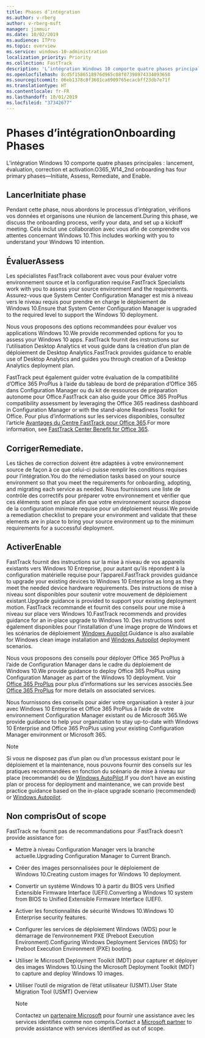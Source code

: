```yaml
---
title: Phases d’intégration
ms.author: v-rberg
author: v-rberg-msft
manager: jimmuir
ms.date: 10/02/2019
ms.audience: ITPro
ms.topic: overview
ms.service: windows-10-administration
localization_priority: Priority
ms.collection: FastTrack
description: 'L’intégration Windows 10 comporte quatre phases principales : lancement, évaluation, correction et activation.'
ms.openlocfilehash: 8cd5f1586518976d965c08f07398974334093658
ms.sourcegitcommit: 06eb1378c0f3601ca6909765ecacbff23db7e71f
ms.translationtype: HT
ms.contentlocale: fr-FR
ms.lasthandoff: 10/01/2019
ms.locfileid: "37342677"
---
```

# <a name="onboarding-phases"></a><span data-ttu-id="77889-103">Phases d’intégration</span><span class="sxs-lookup"><span data-stu-id="77889-103">Onboarding Phases</span></span>

<span data-ttu-id="77889-104">L’intégration Windows 10 comporte quatre phases principales : lancement, évaluation, correction et activation.</span><span class="sxs-lookup"><span data-stu-id="77889-104">O365_W14_2nd onboarding has four primary phases—Initiate, Assess, Remediate, and Enable.</span></span>

## <a name="initiate"></a><span data-ttu-id="77889-105">Lancer</span><span class="sxs-lookup"><span data-stu-id="77889-105">Initiate phase</span></span>

<span data-ttu-id="77889-106">Pendant cette phase, nous abordons le processus d’intégration, vérifions vos données et organisons une réunion de lancement.</span><span class="sxs-lookup"><span data-stu-id="77889-106">During this phase, we discuss the onboarding process, verify your data, and set up a kickoff meeting.</span></span> <span data-ttu-id="77889-107">Cela inclut une collaboration avec vous afin de comprendre vos attentes concernant Windows 10.</span><span class="sxs-lookup"><span data-stu-id="77889-107">This includes working with you to understand your Windows 10 intention.</span></span>

## <a name="assess"></a><span data-ttu-id="77889-108">Évaluer</span><span class="sxs-lookup"><span data-stu-id="77889-108">Assess</span></span>

<span data-ttu-id="77889-109">Les spécialistes FastTrack collaborent avec vous pour évaluer votre environnement source et la configuration requise.</span><span class="sxs-lookup"><span data-stu-id="77889-109">FastTrack Specialists work with you to assess your source environment and the requirements.</span></span> <span data-ttu-id="77889-110">Assurez-vous que System Center Configuration Manager est mis à niveau vers le niveau requis pour prendre en charge le déploiement de Windows 10.</span><span class="sxs-lookup"><span data-stu-id="77889-110">Ensure that System Center Configuration Manager is upgraded to the required level to support the Windows 10 deployment.</span></span> 

<span data-ttu-id="77889-111">Nous vous proposons des options recommandées pour évaluer vos applications Windows 10.</span><span class="sxs-lookup"><span data-stu-id="77889-111">We provide recommended options for you to assess your Windows 10 apps.</span></span> <span data-ttu-id="77889-112">FastTrack fournit des instructions sur l’utilisation Desktop Analytics et vous guide dans la création d’un plan de déploiement de Desktop Analytics.</span><span class="sxs-lookup"><span data-stu-id="77889-112">FastTrack provides guidance to enable use of Desktop Analytics and guides you through creation of a Desktop Analytics deployment plan.</span></span>

<span data-ttu-id="77889-113">FastTrack peut également guider votre évaluation de la compatibilité d’Office 365 ProPlus à l’aide du tableau de bord de préparation d’Office 365 dans Configuration Manager ou du kit de ressources de préparation autonome pour Office.</span><span class="sxs-lookup"><span data-stu-id="77889-113">FastTrack can also guide your Office 365 ProPlus compatibility assessment by leveraging the Office 365 readiness dashboard in Configuration Manager or with the stand-alone Readiness Toolkit for Office.</span></span> <span data-ttu-id="77889-114">Pour plus d’informations sur les services disponibles, consultez l’article [Avantages du Centre FastTrack pour Office 365](O365-fasttrack-benefit-for-office-365.md).</span><span class="sxs-lookup"><span data-stu-id="77889-114">For more information, see [FastTrack Center Benefit for Office 365](O365-fasttrack-benefit-for-office-365.md).</span></span> 

## <a name="remediate"></a><span data-ttu-id="77889-115">Corriger</span><span class="sxs-lookup"><span data-stu-id="77889-115">Remediate.</span></span>

<span data-ttu-id="77889-116">Les tâches de correction doivent être adaptées à votre environnement source de façon à ce que celui-ci puisse remplir les conditions requises pour l’intégration.</span><span class="sxs-lookup"><span data-stu-id="77889-116">You do the remediation tasks based on your source environment so that you meet the requirements for onboarding, adopting, and migrating each service as needed.</span></span> <span data-ttu-id="77889-117">Nous fournissons une liste de contrôle des correctifs pour préparer votre environnement et vérifier que ces éléments sont en place afin que votre environnement source dispose de la configuration minimale requise pour un déploiement réussi.</span><span class="sxs-lookup"><span data-stu-id="77889-117">We provide a remediation checklist to prepare your environment and validate that these elements are in place to bring your source environment up to the minimum requirements for a successful deployment.</span></span> 

## <a name="enable"></a><span data-ttu-id="77889-118">Activer</span><span class="sxs-lookup"><span data-stu-id="77889-118">Enable</span></span>

<span data-ttu-id="77889-119">FastTrack fournit des instructions sur la mise à niveau de vos appareils existants vers Windows 10 Entreprise, pour autant qu’ils répondent à la configuration matérielle requise pour l’appareil.</span><span class="sxs-lookup"><span data-stu-id="77889-119">FastTrack provides guidance to upgrade your existing devices to Windows 10 Enterprise as long as they meet the needed device hardware requirements.</span></span> <span data-ttu-id="77889-120">Des instructions de mise à niveau sont disponibles pour soutenir votre mouvement de déploiement existant.</span><span class="sxs-lookup"><span data-stu-id="77889-120">Upgrade guidance is provided to support your existing deployment motion.</span></span> <span data-ttu-id="77889-121">FastTrack recommande et fournit des conseils pour une mise à niveau sur place vers Windows 10.</span><span class="sxs-lookup"><span data-stu-id="77889-121">FastTrack recommends and provides guidance for an in-place upgrade to Windows 10.</span></span> <span data-ttu-id="77889-122">Des instructions sont également disponibles pour l’installation d'une image propre de Windows et les scénarios de déploiement [Windows Auopilot](EMS-onboarding-phases.md#windows-autopilot).</span><span class="sxs-lookup"><span data-stu-id="77889-122">Guidance is also available for Windows clean image installation and [Windows Autopilot](EMS-onboarding-phases.md#windows-autopilot) deployment scenarios.</span></span> 

<span data-ttu-id="77889-123">Nous vous proposons des conseils pour déployer Office 365 ProPlus à l’aide de Configuration Manager dans le cadre du déploiement de Windows 10.</span><span class="sxs-lookup"><span data-stu-id="77889-123">We provide guidance to deploy Office 365 ProPlus using Configuration Manager as part of the Windows 10 deployment.</span></span> <span data-ttu-id="77889-124">Voir [Office 365 ProPlus](O365-onboarding-and-migration.md#office-365-proplus) pour plus d’informations sur les services associés.</span><span class="sxs-lookup"><span data-stu-id="77889-124">See [Office 365 ProPlus](O365-onboarding-and-migration.md#office-365-proplus) for more details on associated services.</span></span>

<span data-ttu-id="77889-125">Nous fournissons des conseils pour aider votre organisation à rester à jour avec Windows 10 Entreprise et Office 365 ProPlus à l’aide de votre environnement Configuration Manager existant ou de Microsoft 365.</span><span class="sxs-lookup"><span data-stu-id="77889-125">We provide guidance to help your organization to stay up-to-date with Windows 10 Enterprise and Office 365 ProPlus using your existing Configuration Manager environment or Microsoft 365.</span></span>

> [!NOTE]
> <span data-ttu-id="77889-126">Si vous ne disposez pas d’un plan ou d’un processus existant pour le déploiement et la maintenance, nous pouvons fournir des conseils sur les pratiques recommandées en fonction du scénario de mise à niveau sur place (recommandé) ou de [Windows AutoPilot](EMS-onboarding-phases.md#windows-autopilot).</span><span class="sxs-lookup"><span data-stu-id="77889-126">If you don’t have an existing plan or process for deployment and maintenance, we can provide best practice guidance based on the in-place upgrade scenario (recommended) or [Windows Autopilot](EMS-onboarding-phases.md#windows-autopilot).</span></span>

## <a name="out-of-scope"></a><span data-ttu-id="77889-127">Non compris</span><span class="sxs-lookup"><span data-stu-id="77889-127">Out of scope</span></span>

<span data-ttu-id="77889-128">FastTrack ne fournit pas de recommandations pour :</span><span class="sxs-lookup"><span data-stu-id="77889-128">FastTrack doesn’t provide assistance for:</span></span>

- <span data-ttu-id="77889-129">Mettre à niveau Configuration Manager vers la branche actuelle.</span><span class="sxs-lookup"><span data-stu-id="77889-129">Upgrading Configuration Manager to Current Branch.</span></span>
- <span data-ttu-id="77889-130">Créer des images personnalisées pour le déploiement de Windows 10.</span><span class="sxs-lookup"><span data-stu-id="77889-130">Creating custom images for Windows 10 deployment.</span></span>
- <span data-ttu-id="77889-131">Convertir un système Windows 10 à partir du BIOS vers Unified Extensible Firmware Interface (UEFI).</span><span class="sxs-lookup"><span data-stu-id="77889-131">Converting a Windows 10 system from BIOS to Unified Extensible Firmware Interface (UEFI).</span></span>
- <span data-ttu-id="77889-132">Activer les fonctionnalités de sécurité Windows 10.</span><span class="sxs-lookup"><span data-stu-id="77889-132">Windows 10 Enterprise security features.</span></span> 
- <span data-ttu-id="77889-133">Configurer les services de déploiement Windows (WDS) pour le démarrage de l’environnement PXE (Preboot Execution Environment).</span><span class="sxs-lookup"><span data-stu-id="77889-133">Configuring Windows Deployment Services (WDS) for Preboot Execution Environment (PXE) booting.</span></span>
- <span data-ttu-id="77889-134">Utiliser le Microsoft Deployment Toolkit (MDT) pour capturer et déployer des images Windows 10.</span><span class="sxs-lookup"><span data-stu-id="77889-134">Using the Microsoft Deployment Toolkit (MDT) to capture and deploy Windows 10 images.</span></span>
- <span data-ttu-id="77889-135">Utiliser l’outil de migration de l’état utilisateur (USMT).</span><span class="sxs-lookup"><span data-stu-id="77889-135">User State Migration Tool (USMT) Overview</span></span>

  > [!NOTE]
  > <span data-ttu-id="77889-136">Contactez un [partenaire Microsoft](https://go.microsoft.com/fwlink/?linkid=2080150) pour fournir une assistance avec les services identifiés comme non compris.</span><span class="sxs-lookup"><span data-stu-id="77889-136">Contact a [Microsoft partner](https://go.microsoft.com/fwlink/?linkid=2080150) to provide assistance with services identified as out of scope.</span></span>

 
